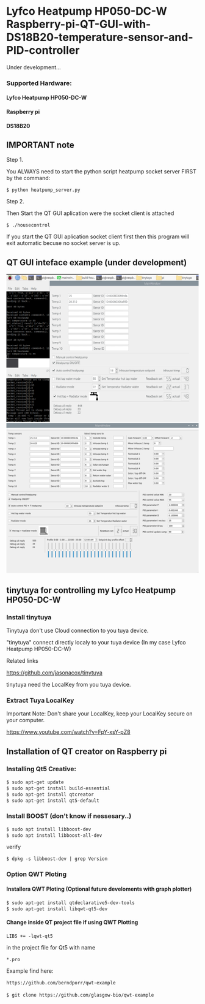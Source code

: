# Lyfco Heatpump HP050-DC-W Raspberry-pi-QT-GUI-with-DS18B20-temperature-sensor-and-PID-controller

Under development...

### Supported Hardware:

#### Lyfco Heatpump HP050-DC-W
    
#### Raspberry pi

#### DS18B20

## IMPORTANT note

Step 1.

You ALWAYS need to start the python script heatpump socket server FIRST by the command:

    $ python heatpump_server.py
    
Step 2.

Then Start the QT GUI aplication were the socket client is attached

    $ ./housecontrol
    
If you start the QT GUI aplication socket client first then this program will exit automatic becuse no socket server is up.

## QT GUI inteface example (under development)
![](QT_app_with_DS18B20_2.png)
![](GUI.png)

## tinytuya for controlling my Lyfco Heatpump HP050-DC-W

### Install tinytuya

Tinytuya don't use Cloud connection to you tuya device.

"tinytuya" connect directly localy to your tuya device (In my case Lyfco Heatpump HP050-DC-W) 

Related links

https://github.com/jasonacox/tinytuya

tinytuya need the LocalKey from you tuya device.

### Extract Tuya LocalKey

Important Note: Don't share your LocalKey, keep your LocalKey secure on your computer.

https://www.youtube.com/watch?v=FpY-xsY-pZ8




## Installation of QT creator on Raspberry pi

### Installing Qt5 Creative:
    $ sudo apt-get update
    $ sudo apt-get install build-essential
    $ sudo apt-get install qtcreator
    $ sudo apt-get install qt5-default
    
### Install BOOST (don't know if nessesary..)
    $ sudo apt install libboost-dev
    $ sudo apt install libboost-all-dev

verify

    $ dpkg -s libboost-dev | grep Version

### Option QWT Ploting

#### Installera QWT Ploting (Optional future develoments with graph plotter)

    $ sudo apt-get install qtdeclarative5-dev-tools
    $ sudo apt-get install libqwt-qt5-dev

#### Change inside QT project file if using QWT Plotting 

    LIBS += -lqwt-qt5

in the project file for Qt5
with name 

    *.pro 

Example find here:

    https://github.com/berndporr/qwt-example
    
    $ git clone https://github.com/glasgow-bio/qwt-example

 
